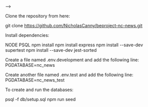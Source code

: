 <!--
This portfolio project was created as part of a Digital Skills Bootcamp in Software Engineering provided by [Northcoders](https://northcoders.com/) --> -->

Clone the repository from here:

git clone https://github.com/NicholasCanny/beproject-nc-news.git

Install dependencies:

NODE
PSQL
npm install
npm install express
npm install --save-dev supertest
npm install --save-dev jest-sorted

Create a file named .env.development and add the following line:
PGDATABASE=nc_news

Create another file named .env.test and add the following line:
PGDATABASE=nc_news_test

To create and run the databases:

psql -f db/setup.sql
npm run seed
